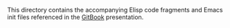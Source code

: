 This directory contains the accompanying Elisp code fragments and Emacs init files referenced in the [GitBook](https://www.gitbook.com/book/tbellisiv/clojure-emacs-cider-intro) presentation.